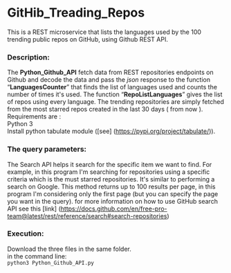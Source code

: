 # GitHib_Treading_Repos
This is a REST microservice that lists the languages used by the 100 trending public repos on GitHub, using Github REST API.
### Description:
The **Python_Github_API** fetch data from REST repositories endpoints on Github and decode the data and pass the *json* response to the function “**LanguagesCounter**” that finds the list of languages used and counts the number of times it's used. The function “**RepoListLanguages**” gives the list of repos using every language.
The trending repositories are simply fetched from the most starred repos created in the last 30 days ( from now ).<br/>
Requirements are :<br/>
Python 3<br/>
Install python tabulate module ([see] (https://pypi.org/project/tabulate/)).

### The query parameters:
 The Search API helps it search for the specific item we want to find. For example, in this program I'm searching for repositories using a specific criteria which is the must starred repositories. It's similar to performing a search on Google. This method returns up to 100 results per page, in this program I'm considering only the first page (but you can specify the page you want in the query).
 for more information on how to use GitHub search API see this [link] (https://docs.github.com/en/free-pro-team@latest/rest/reference/search#search-repositories)
 ### Execution:
Download the three files in the same folder.<br/>
in the command line:<br/>
`python3 Python_Github_API.py`
